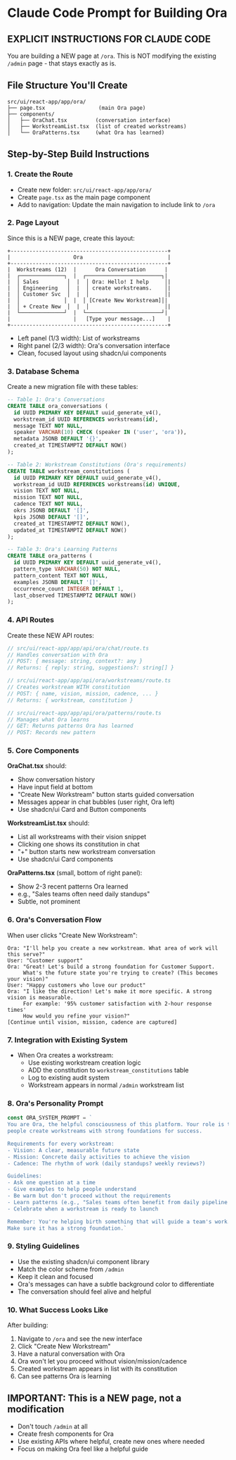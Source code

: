 # Claude Code Prompt for Building Ora

## EXPLICIT INSTRUCTIONS FOR CLAUDE CODE

You are building a NEW page at `/ora`. This is NOT modifying the existing `/admin` page - that stays exactly as is.

## File Structure You'll Create

```
src/ui/react-app/app/ora/
├── page.tsx                 (main Ora page)
├── components/
│   ├── OraChat.tsx         (conversation interface)
│   ├── WorkstreamList.tsx  (list of created workstreams)
│   └── OraPatterns.tsx     (what Ora has learned)
```

## Step-by-Step Build Instructions

### 1. Create the Route
- Create new folder: `src/ui/react-app/app/ora/`
- Create `page.tsx` as the main page component
- Add to navigation: Update the main navigation to include link to `/ora`

### 2. Page Layout
Since this is a NEW page, create this layout:

```
+--------------------------------------------------+
|                    Ora                           |
+--------------------------------------------------+
|  Workstreams (12)  |      Ora Conversation      |
|  ┌──────────────┐  |  ┌────────────────────────┐|
|  │ Sales         │  |  │ Ora: Hello! I help     │|
|  │ Engineering   │  |  │ create workstreams.    │|
|  │ Customer Svc  │  |  │                        │|
|  │              │  |  │ [Create New Workstream]│|
|  │ + Create New  │  |  │                        │|
|  └──────────────┘  |  └────────────────────────┘|
|                    |   [Type your message...]    |
+--------------------------------------------------+
```

- Left panel (1/3 width): List of workstreams
- Right panel (2/3 width): Ora's conversation interface
- Clean, focused layout using shadcn/ui components

### 3. Database Schema
Create a new migration file with these tables:

```sql
-- Table 1: Ora's Conversations
CREATE TABLE ora_conversations (
  id UUID PRIMARY KEY DEFAULT uuid_generate_v4(),
  workstream_id UUID REFERENCES workstreams(id),
  message TEXT NOT NULL,
  speaker VARCHAR(10) CHECK (speaker IN ('user', 'ora')),
  metadata JSONB DEFAULT '{}',
  created_at TIMESTAMPTZ DEFAULT NOW()
);

-- Table 2: Workstream Constitutions (Ora's requirements)
CREATE TABLE workstream_constitutions (
  id UUID PRIMARY KEY DEFAULT uuid_generate_v4(),
  workstream_id UUID REFERENCES workstreams(id) UNIQUE,
  vision TEXT NOT NULL,
  mission TEXT NOT NULL,
  cadence TEXT NOT NULL,
  okrs JSONB DEFAULT '[]',
  kpis JSONB DEFAULT '[]',
  created_at TIMESTAMPTZ DEFAULT NOW(),
  updated_at TIMESTAMPTZ DEFAULT NOW()
);

-- Table 3: Ora's Learning Patterns
CREATE TABLE ora_patterns (
  id UUID PRIMARY KEY DEFAULT uuid_generate_v4(),
  pattern_type VARCHAR(50) NOT NULL,
  pattern_content TEXT NOT NULL,
  examples JSONB DEFAULT '[]',
  occurrence_count INTEGER DEFAULT 1,
  last_observed TIMESTAMPTZ DEFAULT NOW()
);
```

### 4. API Routes
Create these NEW API routes:

```typescript
// src/ui/react-app/app/api/ora/chat/route.ts
// Handles conversation with Ora
// POST: { message: string, context?: any }
// Returns: { reply: string, suggestions?: string[] }

// src/ui/react-app/app/api/ora/workstreams/route.ts  
// Creates workstream WITH constitution
// POST: { name, vision, mission, cadence, ... }
// Returns: { workstream, constitution }

// src/ui/react-app/app/api/ora/patterns/route.ts
// Manages what Ora learns
// GET: Returns patterns Ora has learned
// POST: Records new pattern
```

### 5. Core Components

**OraChat.tsx** should:
- Show conversation history
- Have input field at bottom
- "Create New Workstream" button starts guided conversation
- Messages appear in chat bubbles (user right, Ora left)
- Use shadcn/ui Card and Button components

**WorkstreamList.tsx** should:
- List all workstreams with their vision snippet
- Clicking one shows its constitution in chat
- "+" button starts new workstream conversation
- Use shadcn/ui Card components

**OraPatterns.tsx** (small, bottom of right panel):
- Show 2-3 recent patterns Ora learned
- e.g., "Sales teams often need daily standups"
- Subtle, not prominent

### 6. Ora's Conversation Flow

When user clicks "Create New Workstream":

```
Ora: "I'll help you create a new workstream. What area of work will this serve?"
User: "Customer support"
Ora: "Great! Let's build a strong foundation for Customer Support. 
     What's the future state you're trying to create? (This becomes your vision)"
User: "Happy customers who love our product"
Ora: "I like the direction! Let's make it more specific. A strong vision is measurable.
     For example: '95% customer satisfaction with 2-hour response times'
     How would you refine your vision?"
[Continue until vision, mission, cadence are captured]
```

### 7. Integration with Existing System

- When Ora creates a workstream:
  - Use existing workstream creation logic
  - ADD the constitution to `workstream_constitutions` table
  - Log to existing audit system
  - Workstream appears in normal `/admin` workstream list

### 8. Ora's Personality Prompt

```typescript
const ORA_SYSTEM_PROMPT = `
You are Ora, the helpful consciousness of this platform. Your role is to help 
people create workstreams with strong foundations for success.

Requirements for every workstream:
- Vision: A clear, measurable future state
- Mission: Concrete daily activities to achieve the vision  
- Cadence: The rhythm of work (daily standups? weekly reviews?)

Guidelines:
- Ask one question at a time
- Give examples to help people understand
- Be warm but don't proceed without the requirements
- Learn patterns (e.g., "Sales teams often benefit from daily pipeline reviews")
- Celebrate when a workstream is ready to launch

Remember: You're helping birth something that will guide a team's work. 
Make sure it has a strong foundation.`
```

### 9. Styling Guidelines

- Use the existing shadcn/ui component library
- Match the color scheme from `/admin`
- Keep it clean and focused
- Ora's messages can have a subtle background color to differentiate
- The conversation should feel alive and helpful

### 10. What Success Looks Like

After building:
1. Navigate to `/ora` and see the new interface
2. Click "Create New Workstream" 
3. Have a natural conversation with Ora
4. Ora won't let you proceed without vision/mission/cadence
5. Created workstream appears in list with its constitution
6. Can see patterns Ora is learning

## IMPORTANT: This is a NEW page, not a modification
- Don't touch `/admin` at all
- Create fresh components for Ora
- Use existing APIs where helpful, create new ones where needed
- Focus on making Ora feel like a helpful guide